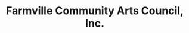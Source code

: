 ---
layout: repo
title: "Farmville Community Arts Council, Inc."
id: 4760
permalink: repos/4760/
---